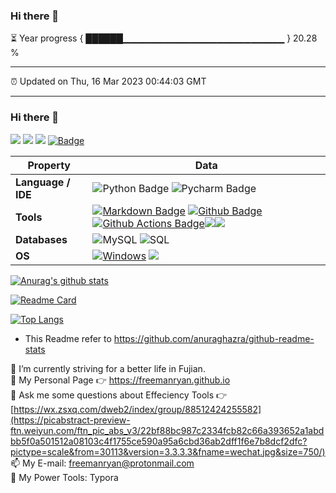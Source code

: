 ### Hi there 👋
⏳ Year progress { ██████▁▁▁▁▁▁▁▁▁▁▁▁▁▁▁▁▁▁▁▁▁▁▁▁ } 20.28 %

---
⏰ Updated on Thu, 16 Mar 2023 00:44:03 GMT

---

### Hi there 👋
![](https://img.shields.io/badge/%E5%86%99%E4%BD%9C%E5%B7%A5%E5%85%B7-Typora-brightgreen)
![](https://img.shields.io/badge/%E7%BC%96%E7%A8%8B%E8%AF%AD%E8%A8%80-Python-orange)
![](https://img.shields.io/badge/%E7%BC%96%E7%A8%8B%E5%B7%A5%E5%85%B7-Sublime-blue)
[![Badge](https://img.shields.io/badge/link-996.icu-%23FF4D5B.svg?style=flat-square)](https://996.icu/#/en_US)




| Property           | Data                                                         |
| ------------------ | ------------------------------------------------------------ |
| **Language / IDE** | ![Python Badge](https://img.shields.io/badge/-Python-3776AB?style=flat&logo=Python&logoColor=white) ![Pycharm Badge](https://img.shields.io/badge/-Pycharm-3776AB?style=flat&logo=Pycharm&logoColor=white) |
| **Tools**          | [![Markdown Badge](https://img.shields.io/badge/-Markdown-2088FF?style=flat&logo=Markdown&logoColor=white)](https://github.com/BEPb/BEPb) [![Github Badge](https://img.shields.io/badge/-Github%20-2088FF?style=flat&logo=Github&logoColor=white)](https://github.com/BEPb/BEPb) [![Github Actions Badge](https://img.shields.io/badge/-Git%20-2088FF?style=flat&logo=Git&logoColor=white)](https://github.com/BEPb/BEPb)![](https://img.shields.io/badge/%E5%86%99%E4%BD%9C%E5%B7%A5%E5%85%B7-Typora-brightgreen)![](https://img.shields.io/badge/%E7%BC%96%E7%A8%8B%E5%B7%A5%E5%85%B7-Sublime-blue) |
| **Databases**      | <img alt="MySQL" src="https://camo.githubusercontent.com/e863bc79abf7a53150665ce9eb1a93f4fb6183af46bc3fb345ee5562736eb23c/68747470733a2f2f696d672e736869656c64732e696f2f62616467652f4d7953514c2d2532333030662e7376673f6c6f676f3d6d7973716c266c6f676f436f6c6f723d7768697465" data-canonical-src="https://img.shields.io/badge/MySQL-%2300f.svg?logo=mysql&amp;logoColor=white" style="max-width: 100%;"> <img src="https://camo.githubusercontent.com/c44ec7dbcddd4dea22204197ce11e45bea3ef03ff97e45294bf66ea793527706/68747470733a2f2f696d672e736869656c64732e696f2f62616467652f2d53514c2d626c61636b3f7374796c653d666c61742d737175617265266c6f676f3d706f737467726573716c266c6f676f436f6c6f723d626c7565" alt="SQL" data-canonical-src="https://img.shields.io/badge/-SQL-black?style=flat-square&amp;logo=postgresql&amp;logoColor=blue" style="max-width: 100%;"> |
| **OS**             | <a target="_blank" rel="noopener noreferrer" href="https://camo.githubusercontent.com/b44114213a5a462903bd69611bb6846f1dc41fe6f3230bd37c67c3d4eb65f08c/68747470733a2f2f696d672e736869656c64732e696f2f62616467652f2d57696e646f77732d626c61636b3f7374796c653d666c61742d737175617265266c6f676f3d77696e646f7773266c6f676f436f6c6f723d626c7565"><img src="https://camo.githubusercontent.com/b44114213a5a462903bd69611bb6846f1dc41fe6f3230bd37c67c3d4eb65f08c/68747470733a2f2f696d672e736869656c64732e696f2f62616467652f2d57696e646f77732d626c61636b3f7374796c653d666c61742d737175617265266c6f676f3d77696e646f7773266c6f676f436f6c6f723d626c7565" alt="Windows" data-canonical-src="https://img.shields.io/badge/-Windows-black?style=flat-square&amp;logo=windows&amp;logoColor=blue" style="max-width: 100%;"></a> ![](https://img.shields.io/badge/Linux-CentOS%207-blue) |




[![Anurag's github stats](https://github-readme-stats.vercel.app/api?username=freemanRyan&show_icons=true&&show_icons=true&theme=transparent&bg_color=00000000)](https://github.com/anuraghazra/github-readme-stats)


[![Readme Card](https://github-readme-stats.vercel.app/api/pin/?username=freemanRyan&repo=freemanRyan.github.io)](https://github.com/freemanRyan/freemanryan.github.io)

[![Top Langs](https://github-readme-stats.vercel.app/api/top-langs/?username=freemanRyan)](https://github.com/anuraghazra/github-readme-stats)


-  This Readme refer to  https://github.com/anuraghazra/github-readme-stats

🔭 I’m currently striving for a better life in Fujian.  
🌱 My Personal Page 👉 https://freemanryan.github.io  
💬 Ask me some questions about Effeciency Tools 👉 [https://wx.zsxq.com/dweb2/index/group/88512424255582](https://picabstract-preview-ftn.weiyun.com/ftn_pic_abs_v3/22bf88bc987c2334fcb82c66a393652a1abdbb5f0a501512a08103c4f1755ce590a95a6cbd36ab2dff1f6e7b8dcf2dfc?pictype=scale&from=30113&version=3.3.3.3&fname=wechat.jpg&size=750/)  
📫 My E-mail: freemanryan@protonmail.com  
🔧 My Power Tools: Typora </br>
            

